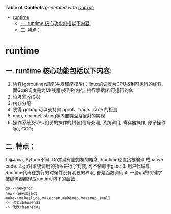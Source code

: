 <!-- START doctoc generated TOC please keep comment here to allow auto update -->
<!-- DON'T EDIT THIS SECTION, INSTEAD RE-RUN doctoc TO UPDATE -->
**Table of Contents**  *generated with [DocToc](https://github.com/thlorenz/doctoc)*

- [runtime](#runtime)
  - [一. runtime 核心功能包括以下内容:](#%E4%B8%80-runtime-%E6%A0%B8%E5%BF%83%E5%8A%9F%E8%83%BD%E5%8C%85%E6%8B%AC%E4%BB%A5%E4%B8%8B%E5%86%85%E5%AE%B9)
  - [二. 特点：](#%E4%BA%8C-%E7%89%B9%E7%82%B9)

<!-- END doctoc generated TOC please keep comment here to allow auto update -->

# runtime
## 一. runtime 核心功能包括以下内容:
1. 协程(goroutine)调度(并发调度模型)：linux的调度为CPU找到可运行的线程. 而Go的调度是为M(线程)找到P(内存, 执行票据)和可运行的G.
2. 垃圾回收(GC)
3. 内存分配
4. 使得 golang 可以支持如 pprof、trace、race 的检测
5. map, channel, string等内置类型及反射的实现.
6. 操作系统及CPU相关的操作的封装(信号处理, 系统调用, 寄存器操作, 原子操作等), CGO;

## 二. 特点：
1.与Java, Python不同, Go并没有虚拟机的概念, Runtime也直接被编译 成native code.
2.go对系统调用的指令进行了封装, 可不依赖于glibc
3. 用户代码与Runtime代码在执行的时候并没有明显的界限, 都是函数调用
4. 一些go的关键字被编译器编译成runtime包下的函数.
```css
go-->newproc
new->newobject
make->makeslice,makechan,makemap,makemap_small
<- 代表chansend1
-> 代表chanrecv1

```

